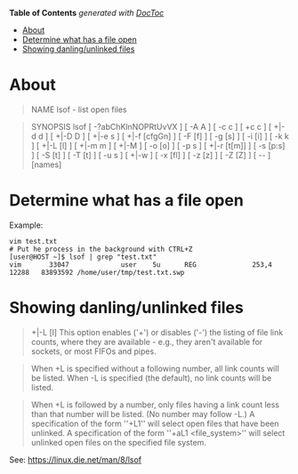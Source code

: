 <!-- START doctoc generated TOC please keep comment here to allow auto update -->
<!-- DON'T EDIT THIS SECTION, INSTEAD RE-RUN doctoc TO UPDATE -->
**Table of Contents**  *generated with [DocToc](https://github.com/thlorenz/doctoc)*

- [About](#about)
- [Determine what has a file open](#determine-what-has-a-file-open)
- [Showing danling/unlinked files](#showing-danlingunlinked-files)

<!-- END doctoc generated TOC please keep comment here to allow auto update -->

# About

>NAME
       lsof - list open files

>SYNOPSIS
       lsof  [  -?abChKlnNOPRtUvVX ] [ -A A ] [ -c c ] [ +c c ] [ +|-d d ] [ +|-D D ] [ +|-e s ] [ +|-f [cfgGn] ] [ -F [f] ] [ -g [s] ] [ -i [i] ] [ -k k ] [ +|-L [l] ] [ +|-m m ] [ +|-M ] [ -o [o] ] [ -p s ] [ +|-r [t[m<fmt>]] ] [
       -s [p:s] ] [ -S [t] ] [ -T [t] ] [ -u s ] [ +|-w ] [ -x [fl] ] [ -z [z] ] [ -Z [Z] ] [ -- ] [names]


# Determine what has a file open

Example:
```
vim test.txt
# Put he process in the background with CTRL+Z
[user@HOST ~]$ lsof | grep "test.txt"
vim       33047             user    5u      REG              253,4     12288   83893592 /home/user/tmp/test.txt.swp
```

# Showing danling/unlinked files

>+|-L [l]
This option enables ('+') or disables ('-') the listing of file link counts, where they are available - e.g., they aren't available for sockets, or most FIFOs and pipes.

>When
>+L is specified without a following number, all link counts will be listed. When -L is specified (the default), no link counts will be listed.

>When
>+L is followed by a number, only files having a link count less than that number will be listed. (No number may follow -L.) A specification of the form ''+L1'' will select open files that have been unlinked. A specification of the form ''+aL1 <file_system>'' will select unlinked open files on the specified file system.

See: https://linux.die.net/man/8/lsof
